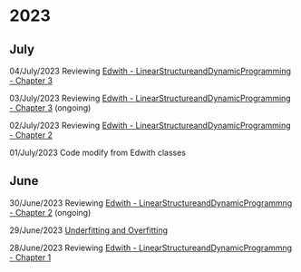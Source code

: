 # 2023
## July
04/July/2023 Reviewing [Edwith - LinearStructureandDynamicProgramming - Chapter 3](./edwith_LinearStructureandDynamicProgramming_Ch3.md) 

03/July/2023 Reviewing [Edwith - LinearStructureandDynamicProgramming - Chapter 3](./edwith_LinearStructureandDynamicProgramming_Ch3.md) (ongoing)

02/July/2023 Reviewing [Edwith - LinearStructureandDynamicProgramming - Chapter 2](./edwith_LinearStructureandDynamicProgramming_Ch2.md) 

01/July/2023 Code modify from Edwith classes

## June
30/June/2023 Reviewing [Edwith - LinearStructureandDynamicProgrammng - Chapter 2](./edwith_LinearStructureandDynamicProgramming_Ch2.md) (ongoing)

29/June/2023 [Underfitting and Overfitting](./Underfitting%20and%20Overfitting.md)

28/June/2023 Reviewing [Edwith - LinearStructureandDynamicProgrammng - Chapter 1](./edwith_LinearStructureandDynamicProgramming_Ch1.md)